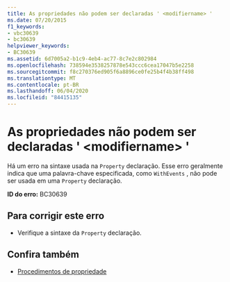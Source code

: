 ```yaml
---
title: As propriedades não podem ser declaradas ' <modifiername> '
ms.date: 07/20/2015
f1_keywords:
- vbc30639
- bc30639
helpviewer_keywords:
- BC30639
ms.assetid: 6d7005a2-b1c9-4eb4-ac77-8c7e2c802984
ms.openlocfilehash: 738594e3538257878e543ccc6cea17047b5e2258
ms.sourcegitcommit: f8c270376ed905f6a8896ce0fe25b4f4b38ff498
ms.translationtype: MT
ms.contentlocale: pt-BR
ms.lasthandoff: 06/04/2020
ms.locfileid: "84415135"
---
```

# <a name="properties-cannot-be-declared-modifiername"></a>As propriedades não podem ser declaradas ' \<modifiername> '
Há um erro na sintaxe usada na `Property` declaração. Esse erro geralmente indica que uma palavra-chave especificada, como `WithEvents` , não pode ser usada em uma `Property` declaração.  
  
 **ID do erro:** BC30639  
  
## <a name="to-correct-this-error"></a>Para corrigir este erro  
  
- Verifique a sintaxe da `Property` declaração.  
  
## <a name="see-also"></a>Confira também

- [Procedimentos de propriedade](../programming-guide/language-features/procedures/property-procedures.md)
